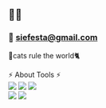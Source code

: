 ## 👋👋

### 📧 siefesta@gmail.com

🌟cats rule the world🐈   
 


⚡ About Tools ⚡   
<img src="https://img.shields.io/badge/-Kotlin-0095D5?style=flat-square&logo=Kotlin&logoColor=white"/>
<img src="https://img.shields.io/badge/-Java-007396?style=flat-square&logo=Java&logoColor=white"/> 
<img src="https://img.shields.io/badge/-swift-FA7343?style=flat-square&logo=Swift&logoColor=white"/><br/>
<img src="https://img.shields.io/badge/-MySQL-4479A1?style=flat-square&logo=MySQL&logoColor=white"/> 
<img src="https://img.shields.io/badge/-MariaDB-003545?style=flat-square&logo=MariaDB&logoColor=white"/> 

<!--
**siefesta/siefesta** is a ✨ _special_ ✨ repository because its `README.md` (this file) appears on your GitHub profile.

Here are some ideas to get you started:

- 🔭 I’m currently working on ...
- 🌱 I’m currently learning ...
- 👯 I’m looking to collaborate on ...
- 🤔 I’m looking for help with ...
- 💬 Ask me about ...
- 📫 How to reach me: ...
- 😄 Pronouns: ...
- ⚡ Fun fact: ...
-->
